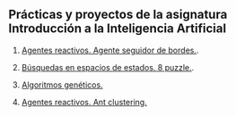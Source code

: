 ## Prácticas y proyectos de la asignatura Introducción a la Inteligencia Artificial

1. [Agentes reactivos. Agente seguidor de bordes.](/agentes_reactivos/).
    
2. [Búsquedas en espacios de estados. 8 puzzle.](/busquedas_ciegas_e_informadas_8_puzzle).
    
3. [Algoritmos genéticos.](/algoritmos_geneticos)

4. [Agentes reactivos. Ant clustering.](/agentes_reactivos_clustering)
